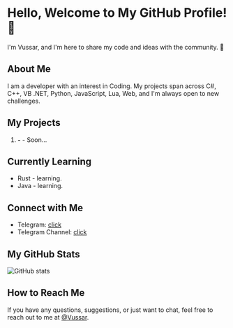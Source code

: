 # Hello, Welcome to My GitHub Profile! 👋

I'm Vussar, and I'm here to share my code and ideas with the community. 🚀

## About Me
I am a developer with an interest in Coding. My projects span across C#, C++, VB .NET, Python, JavaScript, Lua, Web, and I'm always open to new challenges.

## My Projects
1. **-** - Soon...

## Currently Learning
- Rust - learning.
- Java - learning.

## Connect with Me
- Telegram: [click](https://t.me/Vussar)
- Telegram Channel: [click](https://t.me/Vussar_Developer)

## My GitHub Stats
![GitHub stats](https://github-readme-stats.vercel.app/api?username=Vussar&show_icons=true&theme=transparent)

## How to Reach Me
If you have any questions, suggestions, or just want to chat, feel free to reach out to me at [@Vussar](https://t.me/Vussar).
